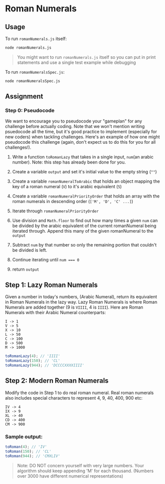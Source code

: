 # Roman Numerals

## Usage

To run `romanNumerals.js` itself:

```sh
node romanNumerals.js
```

> You might want to run `romanNumerals.js` itself so you can put in print statements and use a single test example while debugging

To run `romanNumeralsSpec.js`:

```sh
node romanNumeralsSpec.js
```

## Assignment

### Step 0: Pseudocode

We want to encourage you to pseudocode your "gameplan" for any challenge before actually coding. Note that we won't mention writing psuedocode all the time, but it's good practice to implement (especially for new coders) when tackling challenges. Here's an example of how one might pseudocode this challenge (again, don't expect us to do this for you for all challenges!).

1. Write a function `toRomanLazy` that takes in a single input, `num`(an arabic number). Note: this step has already been done for you.

2. Create a variable `output` and set it's initial value to the empty string (`""`)

3. Create a variable `romanNumeralToArabic` that holds an object mapping the key of a roman numeral (`V`) to it's arabic equivalent (`5`)

4. Create a variable `romanNumeralPriorityOrder` that holds an array with the roman numerals in descending order (`['M', 'D', 'C' ...]`)

5. Iterate through `romanNumeralPriorityOrder`

6. Use division and `Math.floor` to find out how many times a given `num` can be divided by the arabic equivalent of the current romanNumeral being iterated through. Append this many of the given romanNumeral to the `output`

7. Subtract `num` by that number so only the remaining portion that couldn't be divided is left.

8. Continue iterating until `num === 0`

9. return `output`

## Step 1: Lazy Roman Numerals

Given a number in today's numbers, (Arabic Numeral), return its equivalent in Roman Numerals in the lazy way. Lazy Roman Numerals is where Roman Numerals are added together (9 is `VIIII`, 4 is `IIII`). Here are Roman Numerals with their Arabic Numeral counterparts:

```
I -> 1
V -> 5
X -> 10
L -> 50
C -> 100
D -> 500
M -> 1000
```

```js
toRomanLazy(4); // 'IIII'
toRomanLazy(150); // 'CL'
toRomanLazy(944); // 'DCCCCXXXXIIII'
```

## Step 2: Modern Roman Numerals

Modify the code in Step 1 to do real roman numeral. Real roman numerals also includes special characters to represent 4, 9, 40, 400, 900 etc:

```
IV -> 4
IX -> 9
XL -> 40
CD -> 400
CM -> 900
```

### Sample output:

```js
toRoman(4); // 'IV'
toRoman(150); // 'CL'
toRoman(944); // 'CMXLIV'
```

> Note: DO NOT concern yourself with very large numbers. Your algorithm should keep appending 'M' for each thousand. (Numbers over 3000 have different numerical representations)
